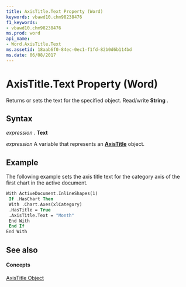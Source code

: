 ```yaml
---
title: AxisTitle.Text Property (Word)
keywords: vbawd10.chm98238476
f1_keywords:
- vbawd10.chm98238476
ms.prod: word
api_name:
- Word.AxisTitle.Text
ms.assetid: 18aab6f0-84ec-0ec1-f1fd-82b0d6b114bd
ms.date: 06/08/2017
---
```



# AxisTitle.Text Property (Word)

Returns or sets the text for the specified object. Read/write **String** .


## Syntax

 _expression_ . **Text**

 _expression_ A variable that represents an **[AxisTitle](axistitle-object-word.md)** object.


## Example

The following example sets the axis title text for the category axis of the first chart in the active document.


```vb
With ActiveDocument.InlineShapes(1) 
 If .HasChart Then 
 With .Chart.Axes(xlCategory) 
 .HasTitle = True 
 .AxisTitle.Text = "Month" 
 End With 
 End If 
End With
```


## See also


#### Concepts


[AxisTitle Object](axistitle-object-word.md)

